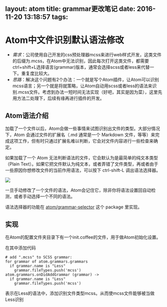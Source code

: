 layout: atom
title: grammar更改笔记
date: 2016-11-20 13:18:57
tags:
---
# Atom中文件识别默认语法修改

* *需求*：公司使用自己开发的css预处理器mcss来进行web样式开发，这类文件的后缀为.mcss，在Atom中无法识别，因此每次打开这类文件，都需要ctrl+shift+L选择语言(grammar)版本，通常会选择scss或者less来代替一下。重复度比较大。
* *思路*：解决这个问题有2个办法：一个就是写个Atom插件，让Atom可以识别mcss语言；另一个就是将就策略，让Atom自动用scss或者less的语法来识别.mcss文件。考虑到办法一短时间无法实现（好吧，其实是因为菜），这里先用方法二处理下，后续有缘再进行插件的开发。

## Atom语法介绍

加载了一个文件以后，Atom会做一些事情来试图识别出文件的类型。大部分情况下，Atom 会通过文件的扩展名（.md 通常是一个 Markdown 文件，等等）来完成这项工作，但有时只通过扩展名难以判断，它会对文件内容进行一些检查来确定。

如果加载了一个 Atom 无法判断语法的文件，它会默认为是最简单的纯文本类型（Plain Text）。如果它把文件默认为纯文本，或者弄错了文件类型，再或者由于一些原因你想修改文件的当前作用语法，可以按下 ctrl-shift-L 调出语法选择器。

![](./images/Atom中文件识别默认语法修改/grammar.png)

一旦手动修改了一个文件的语法，Atom会记住它，除非你将语法设置回自动检测，或者手动选择一个不同的语法。

语法选择器的功能在 [atom/grammar-selector](https://github.com/atom/grammar-selector) 这个 package 里实现。

## 实现

在Atom的配置文件夹目录下有一个init.coffee的文件，用于做Atom初始化设置。

在其中添加代码

    # add ".mcss" to SCSS grammar:
    for grammar of atom.grammars.grammars
      if grammar.name is "Less"
        grammar.fileTypes.push('mcss')
    atom.grammars.onDidAddGrammar (grammar) ->
      if grammar.name is "Less"
        grammar.fileTypes.push('mcss')

表示在Less的语法中，添加识别文件类型mcss。从而使mcss文件能够被当做Less识别
